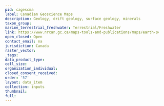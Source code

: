 ```yaml
---
pid: cagescma
label: Canadian Geoscience Maps
description: Geology, drift geology, surface geology, minerals
taxon_group: 
marine_terrestrial_freshwater: Terrestrial/Freshwater
link: https://www.nrcan.gc.ca/maps-tools-and-publications/maps/earth-sciences-maps/10789
open_closed: Open
contact_email: na
jurisdiction: Canada
raster_vector: 
_tags: 
data_product_type: 
cell_size: 
organization_individual: 
closed_consent_received: 
order: '57'
layout: data_item
collection: inputs
thumbnail: 
full: 
---
```

